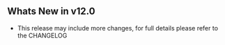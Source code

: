 Whats New in v12.0
--------------------------
- This release may include more changes, for full details please refer to the CHANGELOG
